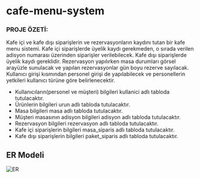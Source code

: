 # cafe-menu-system

### PROJE ÖZETİ:
Kafe içi ve kafe dışı siparişlerin ve rezervasyonların kaydını tutan bir kafe menu sistemi. Kafe içi siparişlerde üyelik kaydı gerekmeden, o sırada verilen adisyon numarası üzerinden siparişler verilebilecek. Kafe dışı siparişlerde üyelik kaydı gereklidir. Rezervasyon yapılırken masa durumları görsel arayüzle sunulacak ve yapılan rezervasyonlar gün boyu rezerve sayılacak. Kullanıcı girişi kısmından personel girişi de yapılabilecek ve personellerin yetkileri kullanıcı türüne göre belirlenecektir.
- Kullanıcıların(personel ve müşteri) bilgileri kullanici adlı tabloda tutulacaktır.
- Ürünlerin bilgileri urun adlı tabloda tutulacaktır.
- Masa bilgileri masa adlı tabloda tutulacaktır.
- Müşteri masasının adisyon bilgileri adisyon adlı tabloda tutulacaktır.
- Rezervasyon bilgileri rezervasyon adlı tabloda tutulacaktır.
- Kafe içi siparişlerin bilgileri masa_siparis adlı tabloda tutulacaktır.
- Kafe dışı siparişlerin bilgileri paket_siparis adlı tabloda tutulacaktır.

## ER Modeli

![ER](https://user-images.githubusercontent.com/76566952/159188388-7e1b351c-48ee-4b2a-83cf-b5cb7ce7962a.jpg)